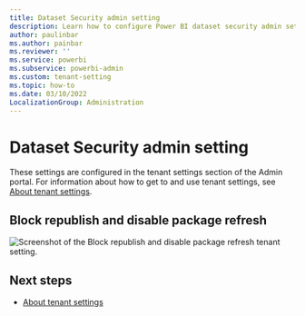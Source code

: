 ```yaml
---
title: Dataset Security admin setting
description: Learn how to configure Power BI dataset security admin settings.
author: paulinbar
ms.author: painbar
ms.reviewer: ''
ms.service: powerbi
ms.subservice: powerbi-admin
ms.custom: tenant-setting
ms.topic: how-to
ms.date: 03/10/2022
LocalizationGroup: Administration
---
```


# Dataset Security admin setting

These settings are configured in the tenant settings section of the Admin portal. For information about how to get to and use tenant settings, see [About tenant settings](service-admin-portal-about-tenant-settings.md).

## Block republish and disable package refresh

![Screenshot of the Block republish and disable package refresh tenant setting.](media/service-admin-portal-dataset-security/block-republish-disable-package-tenant-setting.png)

## Next steps


* [About tenant settings](service-admin-portal-about-tenant-settings.md)
